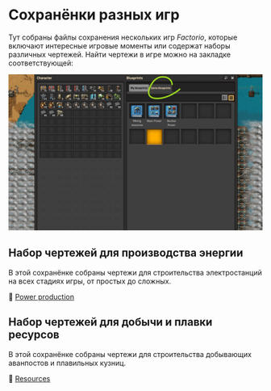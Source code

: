 # Сохранёнки разных игр

Тут собраны файлы сохранения нескольких игр *Factorio*, которые включают интересные игровые моменты или содержат наборы различных чертежей. Найти чертежи в игре можно на закладке соответствующей:

![Чертежи в игре](../PowerProduction/images/PowerProduction.01.jpg)

## Набор чертежей для производства энергии

В этой сохранёнке собраны чертежи для строительства электростанций на всех стадиях игры, от простых до сложных.

💾 [Power production](../../website/static/saves/AwesomeFactorio%20-%20Power%20Production.zip)

## Набор чертежей для добычи и плавки ресурсов

В этой сохранёнке собраны чертежи для строительства добывающих аванпостов и плавильных кузниц.

💾 [Resources](../../website/static/saves/AwesomeFactorio%20-%20Resources.zip)
